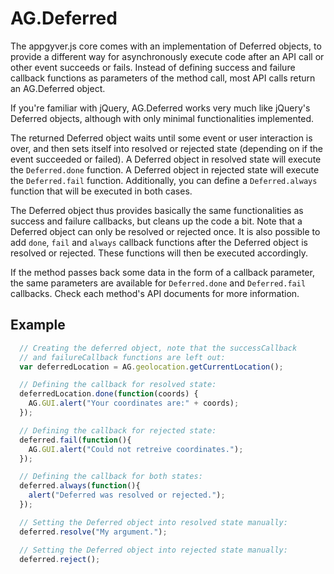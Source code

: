 # AG.Deferred

The appgyver.js core comes with an implementation of Deferred objects, to provide a different way for asynchronously execute code after an API call or other event succeeds or fails. Instead of defining success and failure callback functions as parameters of the method call, most API calls return an AG.Deferred object.

If you're familiar with jQuery, AG.Deferred works very much like jQuery's Deferred objects, although with only minimal functionalities implemented.

The returned Deferred object waits until some event or user interaction is over, and then sets itself into resolved or rejected state (depending on if the event succeeded or failed). A Deferred object in resolved state will execute the `Deferred.done` function. A Deferred object in rejected state will execute the `Deferred.fail` function. Additionally, you can define a `Deferred.always` function that will be executed in both cases.

The Deferred object thus provides basically the same functionalities as success and failure callbacks, but cleans up the code a bit. Note that a Deferred object can only be resolved or rejected once. It is also possible to add `done`, `fail` and `always` callback functions after the Deferred object is resolved or rejected. These functions will then be executed accordingly.

If the method passes back some data in the form of a callback parameter, the same parameters are available for `Deferred.done` and `Deferred.fail` callbacks. Check each method's API documents for more information.

## Example

```javascript
  // Creating the deferred object, note that the successCallback
  // and failureCallback functions are left out:
  var deferredLocation = AG.geolocation.getCurrentLocation();

  // Defining the callback for resolved state:
  deferredLocation.done(function(coords) {
    AG.GUI.alert("Your coordinates are:" + coords);
  });

  // Defining the callback for rejected state:
  deferred.fail(function(){
    AG.GUI.alert("Could not retreive coordinates.");
  });

  // Defining the callback for both states:
  deferred.always(function(){
    alert("Deferred was resolved or rejected.");
  });

  // Setting the Deferred object into resolved state manually:
  deferred.resolve("My argument.");

  // Setting the Deferred object into rejected state manually:
  deferred.reject();
```